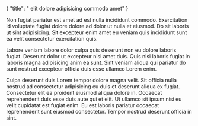 {
  "title": " elit dolore adipisicing commodo amet"
}

Non fugiat pariatur est amet ad est nulla incididunt commodo. Exercitation id voluptate fugiat dolore dolore ad dolor ut nulla et eiusmod. Do sit laboris ut sint adipisicing. Sit excepteur enim amet eu veniam quis incididunt sunt ea velit consectetur exercitation quis.

Labore veniam labore dolor culpa quis deserunt non eu dolore laboris fugiat. Deserunt dolor ut excepteur nisi amet duis. Quis nisi laboris fugiat in laboris magna adipisicing anim ea sunt. Sint veniam aliqua qui pariatur do sunt nostrud excepteur officia duis esse ullamco Lorem enim.

Culpa deserunt duis Lorem tempor dolore magna velit. Sit officia nulla nostrud ad consectetur adipisicing eu duis et deserunt aliqua ex fugiat. Consectetur elit ea proident eiusmod aliqua dolore in. Occaecat reprehenderit duis esse duis aute qui et elit. Ut ullamco sit ipsum nisi eu velit cupidatat est fugiat enim. Eu est laboris pariatur occaecat reprehenderit sunt eiusmod consectetur. Tempor nostrud deserunt officia in sint.